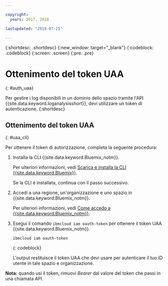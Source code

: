 ```yaml
---

copyright:
  years: 2017, 2018

lastupdated: "2018-07-25"

---
```



{:shortdesc: .shortdesc}
{:new_window: target="_blank"}
{:codeblock: .codeblock}
{:screen: .screen}
{:pre: .pre}


# Ottenimento del token UAA
{: #auth_uaa}

Per gestire i log disponibili in un dominio dello spazio tramite l'API {{site.data.keyword.loganalysisshort}}, devi utilizzare un token di autenticazione.
{:shortdesc}

		
## Ottenimento del token UAA
{: #uaa_cli}


Per ottenere il token di autorizzazione, completa la seguente procedura:

1. Installa la CLI {{site.data.keyword.Bluemix_notm}}.

   Per ulteriori informazioni, vedi [Scarica e installa la CLI {{site.data.keyword.Bluemix}}](/docs/cli/index.html#overview).
   
   Se la CLI è installata, continua con il passo successivo.
    
2. Accedi a una regione, un'organizzazione e uno spazio in {{site.data.keyword.Bluemix_notm}}. 

    Per ulteriori informazioni, vedi [Come accedo a {{site.data.keyword.Bluemix_notm}}](/docs/services/CloudLogAnalysis/qa/cli_qa.html#login).
	
3. Esegui il comando `ibmcloud iam oauth-token` per ottenere il token UAA {{site.data.keyword.Bluemix_notm}}.

    ```
	ibmcloud iam oauth-token
	```
	{: codeblock}
	
	L'output restituisce il token UAA che devi usare per autenticare il tuo ID utente in tale spazio e organizzazione.
	

**Nota:** quando usi il token, rimuovi *Bearer* dal valore del token che passi in una chiamata API.
